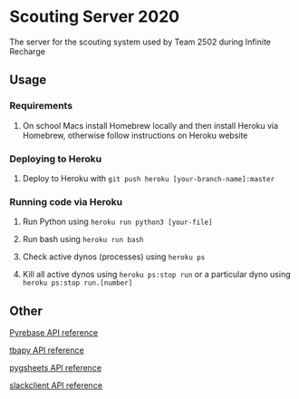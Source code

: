 # Scouting Server 2020

The server for the scouting system used by Team 2502 during Infinite Recharge

## Usage

### Requirements

1. On school Macs install Homebrew locally and then install Heroku via Homebrew, otherwise follow instructions on Heroku website

### Deploying to Heroku

1. Deploy to Heroku with `git push heroku [your-branch-name]:master`

### Running code via Heroku

1. Run Python using `heroku run python3 [your-file]`

2. Run bash using `heroku run bash`

3. Check active dynos (processes) using `heroku ps`

4. Kill all active dynos using `heroku ps:stop run` or a particular dyno using `heroku ps:stop run.[number]`

## Other

[Pyrebase API reference](https://github.com/thisbejim/Pyrebase)

[tbapy API reference](https://github.com/AndrewLester/tbapy)

[pygsheets API reference](https://pygsheets.readthedocs.io/en/latest/index.html)

[slackclient API reference](https://github.com/slackapi/python-slackclient#getting-started-tutorial)
